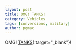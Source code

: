 ```yaml
---
layout: post
title: OMG! TANKS!
category: Vehicles
tags: [conversions, military]
author: pgmac
---
```

OMG! [TANKS](http://gizmodo.com/these-easy-to-install-treads-turn-any-car-into-a-tank-1498872386){:target="_blank"}!
